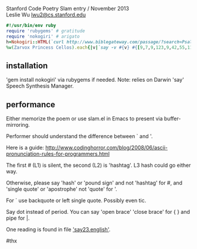 Stanford Code Poetry Slam entry / November 2013  
Leslie Wu <lwu2@cs.stanford.edu>

```ruby
#!/usr/bin/env ruby
require 'rubygems' # gratitude
require 'nokogiri' # arigato
h=Nokogiri::HTML(`curl http://www.biblegateway.com/passage/?search=Psalm+23&version=KJV&interface=print`).css(".text").text.split(/\W/)
%w(Zarvox Princess Cellos).each{|v|`say -v #{v} #{[9,7,9,123,9,42,55,118,104,108,6,7,100,10,95,96,86,76,120,72,106,107,63,32,42].map {|i|h[i]}.join(' ')}`}
```

## installation

'gem install nokogiri' via rubygems if needed. Note: relies on Darwin 'say' Speech Synthesis Manager.

## performance

Either memorize the poem or use slam.el in Emacs to present via buffer-mirroring.

Performer should understand the difference between ` and '.

Here is a guide:
http://www.codinghorror.com/blog/2008/06/ascii-pronunciation-rules-for-programmers.html 

The first # (L1) is silent, the second (L2) is 'hashtag'. L3 hash could go either way.

Otherwise, please say 'hash' or  'pound sign' and not 'hashtag' for #, and 'single quote' or 'apostrophe' not 'quote' for '.

For ` use backquote or left single quote. Possibly even tic.

Say dot instead of period. You can say 'open brace' 'close brace' for { } and pipe for |.

One reading is found in file ['say23.english'](https://github.com/lwu/say-23/blob/master/say23.english).

\#thx

